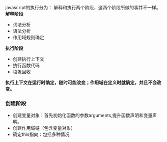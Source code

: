 javascript的执行分为： 解释和执行两个阶段，这两个阶段所做的事并不一样。  
**解释阶段** 
* 词法分析  
* 语法分析  
* 作用域规则确定  

**执行阶段**  
* 创建执行上下文 
* 执行函数代码 
* 垃圾回收  

**执行上下文在运行时确定，随时可能改变；作用域在定义时就确定，并且不会改变。**  

### 创建阶段  
* 创建变量对象：首先初始化函数的参数arguments,提升函数声明和变量声明。  
* 创建作用域链（包含变量对象）
* 确定this指向：包括多种情况  
